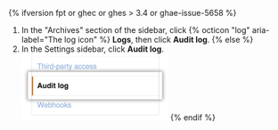 {% ifversion fpt or ghec or ghes > 3.4 or ghae-issue-5658 %}
1. In the "Archives" section of the  sidebar, click {% octicon "log" aria-label="The log icon" %} **Logs**, then click **Audit log**.
{% else  %}
1. In the Settings sidebar, click **Audit log**.
![Org audit log settings in sidebar](/assets/images/help/organizations/org-settings-audit-log.png)
{% endif %}
